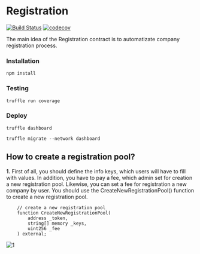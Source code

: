 # Registration
[![Build Status](https://app.travis-ci.com/The-Poolz/RegistrationContract.svg?token=j64fMSARWGtzysprUKZK&branch=master)](https://app.travis-ci.com/The-Poolz/RegistrationContract)
[![codecov](https://codecov.io/gh/The-Poolz/RegistrationContract/branch/master/graph/badge.svg?token=Z3HUc9AJRC)](https://codecov.io/gh/The-Poolz/RegistrationContract)

The main idea of the Registration contract is to automatizate company registration process.

### Installation

```console
npm install
```

### Testing

```console
truffle run coverage
```
### Deploy

```console
truffle dashboard
```
```console
truffle migrate --network dashboard
```

## How to create a registration pool?
**1.** First of all, you should define the info keys, which users will have to fill with values.
       In addition, you have to pay a fee, which admin set for creation a new registration pool.
       Likewise, you can set a fee for registration a new company by user.
   You should use the CreateNewRegistrationPool() function to create a new registration pool.
```solidity
    // create a new registration pool
    function CreateNewRegistrationPool(
        address _token,
        string[] memory _keys,
        uint256 _fee
    ) external;
```

![1](https://user-images.githubusercontent.com/45734486/176641193-3f94fe05-9158-44d6-9e45-d41ccb2b58d2.png)



